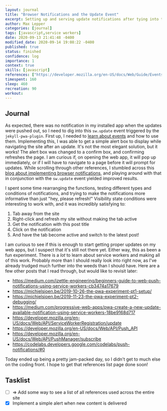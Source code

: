 ```yaml
---
layout: journal
title: "Browser Notifications and the Update Event"
excerpt: Setting up and serving update notifications after tying into the PWA plugin update event.
author: Max Lepper
categories: [journal]
tags: [javascript,service workers]
date: 2020-09-13 21:41:48 -0400
modified_date: 2020-09-14 19:08:22 -0400
published: true
status: finished
confidence: log
importance: 1
context: true
skills: [javascript]
references: ["https://developer.mozilla.org/en-US/docs/Web/Guide/Events/Creating_and_triggering_events","https://medium.com/javascript-dots/creating-browser-notification-in-javascript-79e91bfb76c8"]
timespent: 160
sleep: 460
recreation: 90
workout:
---
```


## Journal

As expected, there was no notification in my installed app when the updates were pushed out, so I need to dig into this `sw.update` event triggered by the `jekyll-pwa-plugin`. First up, I needed to [learn about events]({{page.references[0]}}) and how to use them. Implementing this, I was able to get a simple alert box to display while navigating the site after an update. It's not the most elegant solution, but it works! The alert box was changed to a confirm box, and confirming refreshes the page. I am curious if, on opening the web app, it will pop up immediately, or if I will have to navigate to a page before it will prompt for updates. While scrolling through other references, I stumbled across this [blog about implementing browser notifications]({{page.references[1]}}), and playing around with that in conjunction with the `sw.update` event yielded improved results.

I spent some time rearranging the functions, testing different types and conditions of notifications, and trying to make the notifications more informative than just "hey, please refresh!" Visibility state conditions were interesting to work with, and it was incredibly satisfying to:

1. Tab away from the site
2. Right-click and refresh my site without making the tab active
3. Get the notification with this post title
4. Click on the notification
5. And have the tab become active and switch to the latest post!

I am curious to see if this is enough to start getting proper updates on my web apps, but I suspect that it's still not there yet. Either way, this as been a fun experiment. There is a _lot_ to learn about service workers and making all of this work. Probably more than I should really look into right now, as I've already trudged much further into the weeds than I should have. Here are a few other posts that I read through, but would like to revisit later:

- <https://medium.com/izettle-engineering/beginners-guide-to-web-push-notifications-using-service-workers-cb3474a17679>
- <https://michielsioen.be/2019-10-26-the-pwa-experiment-pt1-setup/>
- <https://michielsioen.be/2019-11-23-the-pwa-experiment-pt2-debugging/>
- <https://medium.com/progressive-web-apps/pwa-create-a-new-update-available-notification-using-service-workers-18be9168d717>
- <https://developer.mozilla.org/en-US/docs/Web/API/ServiceWorkerRegistration/update>
- <https://developer.mozilla.org/en-US/docs/Web/API/Push_API>
- <https://developer.mozilla.org/en-US/docs/Web/API/PushManager/subscribe>
- <https://codelabs.developers.google.com/codelabs/push-notifications/#0>

Today ended up being a pretty jam-packed day, so I didn't get to much else on the coding front. I hope to get that references list page done soon!

## Tasklist

- [ ] <span title="Task to be added to next entry">=></span> Add some way to see a list of all references used across the entire site
- [x] Implement a simple alert when new content is delivered